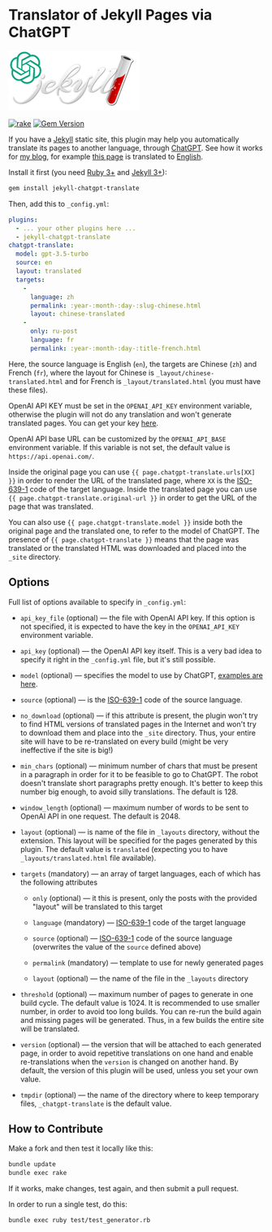 # Translator of Jekyll Pages via ChatGPT

![logo](logo.png)

[![rake](https://github.com/yegor256/jekyll-chatgpt-translate/actions/workflows/rake.yml/badge.svg)](https://github.com/yegor256/jekyll-chatgpt-translate/actions/workflows/rake.yml)
[![Gem Version](https://badge.fury.io/rb/jekyll-chatgpt-translate.svg)](http://badge.fury.io/rb/jekyll-chatgpt-translate)

If you have a [Jekyll](https://jekyllrb.com/) static site,
this plugin may help you automatically
translate its pages to another language, through
[ChatGPT](https://chat.openai.com/). See how it
works for [my blog](https://github.com/yegor256/ru.yegor256.com),
for example [this page](https://ru.yegor256.com/2023-08-13-dictators.html)
is translated to
[English](https://ru.yegor256.com/english/2023-08-13-dictators.html).

Install it first (you need
[Ruby 3+](https://www.ruby-lang.org/en/news/2020/12/25/ruby-3-0-0-released/)
and [Jekyll 3+](https://jekyllrb.com/)):

```bash
gem install jekyll-chatgpt-translate
```

Then, add this to `_config.yml`:

```yaml
plugins:
  - ... your other plugins here ...
  - jekyll-chatgpt-translate
chatgpt-translate:
  model: gpt-3.5-turbo
  source: en
  layout: translated
  targets: 
    - 
      language: zh
      permalink: :year-:month-:day-:slug-chinese.html
      layout: chinese-translated
    - 
      only: ru-post
      language: fr
      permalink: :year-:month-:day-:title-french.html
```

Here, the source language is English (`en`), the targets are
Chinese (`zh`) and French (`fr`),
where the layout for Chinese is `_layout/chinese-translated.html` and for
French is `_layout/translated.html` (you must have these files).

OpenAI API KEY must be set in the `OPENAI_API_KEY` environment variable,
otherwise
the plugin will not do any translation and won't generate translated pages.
You can get your key
[here][open-ai].

OpenAI API base URL can be customized by the `OPENAI_API_BASE`
environment variable.
If this variable is not set, the default value is `https://api.openai.com/`.

Inside the original page you can use `{{ page.chatgpt-translate.urls[XX] }}`
in order to render the URL
of the translated page, where `XX` is the [ISO-639-1][iso-639]
code of the target language.
Inside the translated page you can use
`{{ page.chatgpt-translate.original-url }}` in order
to get the URL of the page that was translated.

You can also use `{{ page.chatgpt-translate.model }}`
inside both the original page and the translated one,
to refer to the model of ChatGPT.
The presence of `{{ page.chatgpt-translate }}` means that the
page was translated or the translated HTML was downloaded
and placed into the `_site` directory.

## Options

Full list of options available to specify in `_config.yml`:

* `api_key_file` (optional) — the file with OpenAI API key.
  If this option is not specified,
  it is expected to have the key in the `OPENAI_API_KEY` environment variable.

* `api_key` (optional) — the OpenAI API key itself. This is a very bad idea to
  specify it right in the `_config.yml` file, but it's still possible.

* `model` (optional) — specifies the model to use by ChatGPT,
  [examples are here](https://github.com/alexrudall/ruby-openai#models).

* `source` (optional) — is the [ISO-639-1][iso-639] code of the source language.

* `no_download` (optional) — if this attribute is present, the plugin won't try
  to find HTML versions of translated pages in the Internet and won't try to
  download them and place into the `_site` directory. Thus, your entire site
  will have to be re-translated on every build (might be very ineffective
  if the site is big!)

* `min_chars` (optional) — minimum number of chars that must be present in
  a paragraph in order for it to be feasible to go to ChatGPT. The robot
  doesn't translate short paragraphs pretty enough. It's better to keep this
  number big enough, to avoid silly translations. The default is 128.

* `window_length` (optional) — maximum number of words to be sent to
  OpenAI API in one
  request. The default is 2048.

* `layout` (optional) — is name of the file in `_layouts` directory,
  without the extension.
  This layout will be specified for the pages generated by this plugin.
  The default value is `translated` (expecting you to have
  `_layouts/translated.html` file available).

* `targets` (mandatory) — an array of target languages, each of
  which has the following attributes

  * `only` (optional) —
    it this is present, only the posts with the provided "layout"
    will be translated to this target

  * `language` (mandatory) —
    [ISO-639-1][iso-639] code of the target language

  * `source` (optional) —
    [ISO-639-1][iso-639] code of the source language (overwrites the
    value of the `source` defined above)

  * `permalink` (mandatory) — template to use for newly generated pages

  * `layout` (optional) — the name of the file in the `_layouts` directory

* `threshold` (optional) — maximum number of pages to generate
  in one build cycle.
  The default value is 1024. It is recommended to use smaller number, in order
  to avoid too long builds. You can re-run the build again and missing pages
  will be generated. Thus, in a few builds the entire site will be translated.

* `version` (optional) — the version that will be attached to each
  generated page,
  in order to avoid repetitive translations on one hand
  and enable re-translations
  when the `version` is changed on another hand. By default, the version of
  this plugin will be used, unless you set your own value.

* `tmpdir` (optional) — the name of the directory where to keep temporary files,
  `_chatgpt-translate` is the default value.

## How to Contribute

Make a fork and then test it locally like this:

```bash
bundle update
bundle exec rake
```

If it works, make changes, test again, and then submit a pull request.

In order to run a single test, do this:

```bash
bundle exec ruby test/test_generator.rb
```

[open-ai]: https://help.openai.com/en/articles/4936850-where-do-i-find-my-secret-api-key
[iso-639]: https://en.wikipedia.org/wiki/List_of_ISO_639-1_codes
